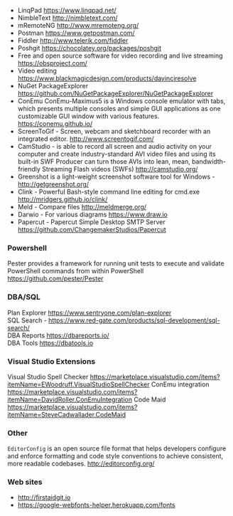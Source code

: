 * LinqPad https://www.linqpad.net/   
* NimbleText http://nimbletext.com/
* mRemoteNG http://www.mremoteng.org/   
* Postman https://www.getpostman.com/    
* Fiddler http://www.telerik.com/fiddler    
* Poshgit https://chocolatey.org/packages/poshgit   
* Free and open source software for video recording and live streaming https://obsproject.com/     
* Video editing https://www.blackmagicdesign.com/products/davinciresolve    
* NuGet PackageExplorer https://github.com/NuGetPackageExplorer/NuGetPackageExplorer
* ConEmu ConEmu-Maximus5 is a Windows console emulator with tabs, which presents multiple consoles and simple GUI applications as one  customizable GUI window with various features. https://conemu.github.io/
* ScreenToGif - Screen, webcam and sketchboard recorder with an integrated editor. http://www.screentogif.com/ 
* CamStudio - is able to record all screen and audio activity on your computer and create industry-standard AVI video files and using its built-in SWF Producer can turn those AVIs into lean, mean, bandwidth-friendly Streaming Flash videos (SWFs) http://camstudio.org/
* Greenshot is a light-weight screenshot software tool for Windows - http://getgreenshot.org/
* Clink - Powerful Bash-style command line editing for cmd.exe http://mridgers.github.io/clink/
* Meld - Compare files http://meldmerge.org/
* Darwio - For various diagrams https://www.draw.io
* Papercut - Papercut Simple Desktop SMTP Server https://github.com/ChangemakerStudios/Papercut
### Powershell
Pester provides a framework for running unit tests to execute and validate PowerShell commands from within PowerShell https://github.com/pester/Pester    



### DBA/SQL 
Plan Explorer https://www.sentryone.com/plan-explorer    
SQL Search - https://www.red-gate.com/products/sql-development/sql-search/   
DBA Reports https://dbareports.io/    
DBA Tools https://dbatools.io    



### Visual Studio Extensions    
Visual Studio Spell Checker https://marketplace.visualstudio.com/items?itemName=EWoodruff.VisualStudioSpellChecker
ConEmu integration https://marketplace.visualstudio.com/items?itemName=DavidRoller.ConEmuIntegration
Code Maid https://marketplace.visualstudio.com/items?itemName=SteveCadwallader.CodeMaid



### Other
`EditorConfig`  is an open source file format that helps developers configure and enforce formatting and code style conventions to achieve consistent, more readable codebases. http://editorconfig.org/

### Web sites
* http://firstaidgit.io    
* https://google-webfonts-helper.herokuapp.com/fonts
